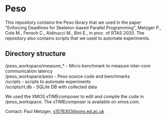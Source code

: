 # Peso

This repository contains the Peso library that we used in the paper "Enforcing Deadlines for Skeleton-based Parallel Programming", Metzger P., Cole M., Fensch C., Aldinucci M., Bini E., in proc. of RTAS 2020.
The repository also contains scripts that we used to automate experiments. <br/>

## Directory structure

/peso\_workspace/measure_\* - Micro benchmark to measure inter-core communication latency <br/> 
/peso\_workspace/peso - Peso source code and benchmarks <br/>
/scripts - scripts to automate experiments <br/>
/scripts/rt.db - SQLite DB with collected data <br/>

We used the XMOS xTIMEcomposer to edit and compile the code in /peso\_workspace. The xTIMEcomposer is available on xmos.com.

Contact: Paul Metzger, s1576303@sms.ed.ac.uk
